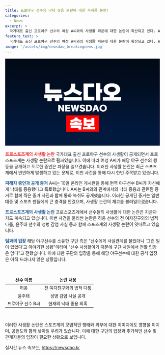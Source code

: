 ```yaml
---
title: 프로야구 선수의 낙태 종용 논란에 대한 녹취록 논란!
categories:
  - News
excerpt: >
  국가대표 출신 프로야구 선수의 여성 A씨와의 사생활 파문에 대한 논란이 확산되고 있다. A씨는 온라인에 해당 선수와의 관계를 폭로한 후, 방송 인터뷰에서도 증거를 제시하며 논란을 확산시켰다. 해당 선수 소속 구단은 사실을 확인했지만, 사생활 문제로 개입하지 않을 것이라 밝혀 논란이 계속되고 있다. 이와 함께 다른 스포츠 선수들의 난잡한 사생활 관련 논란 역시 계속해서 이어지고 있어, 스포츠계 내에서 눈살을 찌푸리게 하는 상황이다.
feature_text: >
  국가대표 출신 프로야구 선수의 여성 A씨와의 사생활 파문에 대한 논란이 확산되고 있다. A씨는 온라인에 해당 선수와의 관계를 폭로한 후, 방송 인터뷰에서도 증거를 제시하며 논란을 확산시켰다. 해당 선수 소속 구단은 사실을 확인했지만, 사생활 문제로 개입하지 않을 것이라 밝혀 논란이 계속되고 있다. 이와 함께 다른 스포츠 선수들의 난잡한 사생활 관련 논란 역시 계속해서 이어지고 있어, 스포츠계 내에서 눈살을 찌푸리게 하는 상황이다.
image: '/assets/img/newsdao_breakingnews.jpg'
---
```


<p><img src="/assets/img/newsdao_breakingnews.jpg" alt="pcversion 속보" /></p>

<p><b><span style="color: #ee2323;">프로스포츠계의 사생활 논란</span></b>
국가대표 출신 프로야구 선수의 사생활이 공개되면서 프로스포츠계는 사생활 논란으로 휩싸였습니다. 이에 따라 여성 A씨가 해당 야구 선수의 행동을 공개하고 토로한 증언은 파장을 일으켰습니다. 이러한 사생활 논란은 최근 스포츠계에서 빈번하게 발생하고 있는 문제로, 이번 사건을 통해 다시 한번 주목받고 있습니다.</p>

<p><b><span style="color: #1a5490;">피해자 증언과 공개 증거</span></b>
A씨는 10일 온라인 게시판을 통해 현역 야구선수 B씨가 자신에게 낙태를 종용했다고 폭로했습니다. A씨는 B씨와의 관계에서의 낙태 종용과 관련된 증거로 함께 찍은 증거 사진과 함께 통화 녹취도 공개했습니다. 이러한 공개된 증거는 일반 대중 및 스포츠 팬들에게 큰 충격을 안겼으며, 사생활 논란의 재고를 불러일으켰습니다.</p>

<p><b><span style="color: #1a5490;">프로스포츠계의 사생활 논란</span></b>
프로스포츠계에서 선수들의 사생활에 대한 논란은 지금까지도 계속되고 있습니다. 이번 사건을 둘러싼 논란은 허웅 선수의 전 여자친구와의 법적 다툼, 윤주태 선수의 성병 감염 사실 등과 함께 스포츠계의 사생활 논란이 잇따르고 있습니다.</p>

<p><b><span style="color: #1a5490;">팀과의 입장</span></b>
해당 야구선수를 소유한 구단 측은 "선수에게 사실관계를 물었더니 ‘그런 일이 있었다’고 이야기한 상황"이라며 "선수 사생활이기 때문에 구단 차원에서 전할 입장은 없다"고 전했습니다. 이에 대한 구단의 입장을 통해 해당 야구선수에 대한 공식 입장은 아직 드러나지 않은 상황입니다.</p>

<p data-ke-size="size16">&nbsp;</p>

<table>
    <thead>
        <tr>
            <td style="text-align: center; height: 17px;"><b>선수 이름</b></td>
            <td style="text-align: center; height: 17px;"><b>논란 내용</b></td>
        </tr>
    </thead>
    <tbody>
        <tr>
            <td style="text-align: center; height: 17px;">허웅</td>
            <td style="text-align: center; height: 17px;">전 여자친구와의 법적 다툼</td>
        </tr>
        <tr>
            <td style="text-align: center; height: 17px;">윤주태</td>
            <td style="text-align: center; height: 17px;">성병 감염 사실 공개</td>
        </tr>
        <tr>
            <td style="text-align: center; height: 17px;">프로야구 선수 B씨</td>
            <td style="text-align: center; height: 17px;">현재의 낙태 종용 의혹</td>
        </tr>
    </tbody>
</table>

<p data-ke-size="size16">&nbsp;</p>

<p>이러한 사생활 논란은 스포츠계의 모범적인 행태와 외부에 대한 이미지에도 영향을 미치며, 공헌도와 함께 낮아질 우려가 있습니다. 이에 대한 구단의 입장과 추가적인 선수 및 관계자들의 입장이 필요한 상황으로 보입니다.</p>
실시간 뉴스 속보는, <a href="https://newsdao.kr" rel="dofollow">https://newsdao.kr</a>


